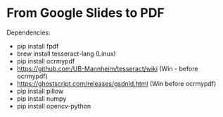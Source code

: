 # From Google Slides to PDF
Dependencies:
- pip install fpdf
- brew install tesseract-lang (Linux)
- pip install ocrmypdf
- https://github.com/UB-Mannheim/tesseract/wiki (Win - before ocrmypdf)
- https://ghostscript.com/releases/gsdnld.html (Win before ocrmypdf)
- pip install pillow
- pip install numpy
- pip install opencv-python
